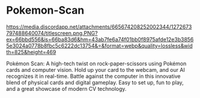 # Pokemon-Scan

https://media.discordapp.net/attachments/665674208252002344/1272673797488640074/titlescreen.png.PNG?ex=66bbd556&is=66ba83d6&hm=43ab7fe6a74f01bb0f8975afde12e3b38565e3024a0778b8fbc5c6222dc13754&=&format=webp&quality=lossless&width=825&height=469

Pokémon Scan: A high-tech twist on rock-paper-scissors using Pokémon cards and computer vision. Hold up your card to the webcam, and our AI recognizes it in real-time. Battle against the computer in this innovative blend of physical cards and digital gameplay. Easy to set up, fun to play, and a great showcase of modern CV technology.
